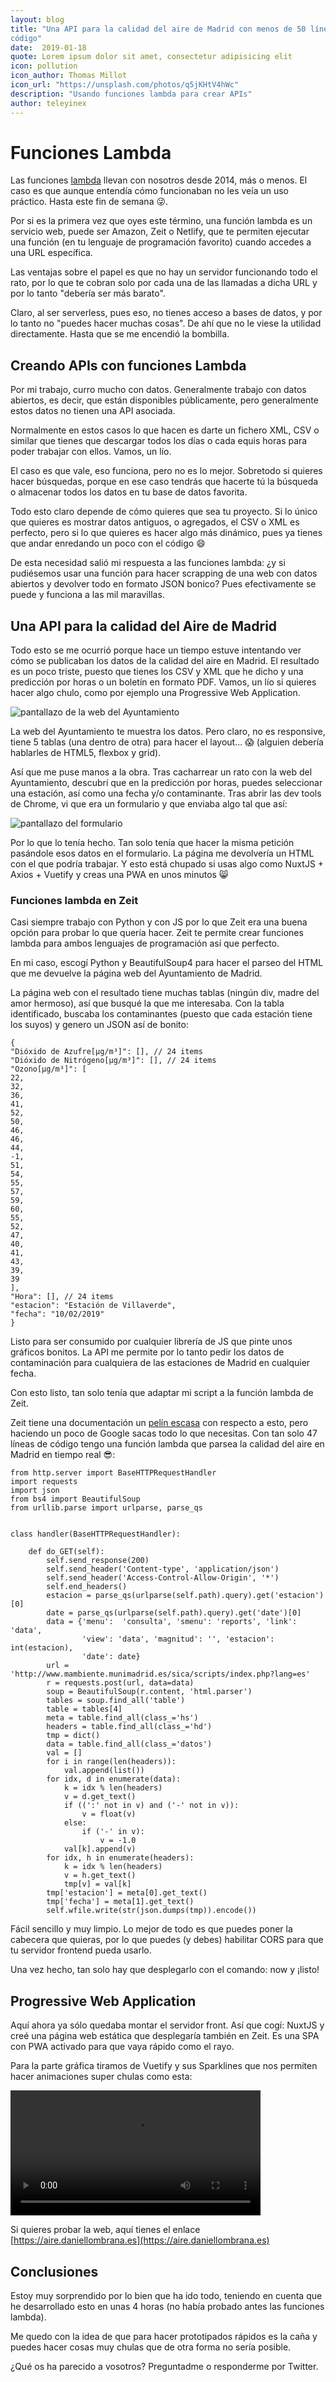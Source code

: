 ```yaml
---
layout: blog
title: "Una API para la calidad del aire de Madrid con menos de 50 líneas de
código"
date:  2019-01-18 
quote: Lorem ipsum dolor sit amet, consectetur adipisicing elit
icon: pollution
icon_author: Thomas Millot
icon_url: "https://unsplash.com/photos/q5jKHtV4hWc"
description: "Usando funciones lambda para crear APIs"
author: teleyinex
---
```


# Funciones Lambda

Las funciones [lambda](https://en.wikipedia.org/wiki/AWS_Lambda) llevan con nosotros desde 2014, más o menos. El caso es que
aunque entendía cómo funcionaban no les veía un uso práctico. Hasta este fin de
semana :stuck_out_tongue_winking_eye:.

Por si es la primera vez que oyes este término, una función lambda es un
servicio web, puede ser Amazon, Zeit o Netlify, que te permiten ejecutar una
función (en tu lenguaje de programación favorito) cuando accedes a una URL
específica.

Las ventajas sobre el papel es que no hay un servidor funcionando todo el rato,
por lo que te cobran solo por cada una de las llamadas a dicha URL y por lo
tanto "debería ser más barato".

Claro, al ser serverless, pues eso, no tienes acceso a bases de datos, y por lo
tanto no "puedes hacer muchas cosas". De ahí que no le viese la utilidad
directamente. Hasta que se me encendió la bombilla.

## Creando APIs con funciones Lambda

Por mi trabajo, curro mucho con datos. Generalmente trabajo con datos abiertos,
es decir, que están disponibles públicamente, pero generalmente estos datos no
tienen una API asociada.

Normalmente en estos casos lo que hacen es darte un fichero XML, CSV o similar
que tienes que descargar todos los días o cada equis horas para poder trabajar
con ellos. Vamos, un lío.

El caso es que vale, eso funciona, pero no es lo mejor. Sobretodo si quieres
hacer búsquedas, porque en ese caso tendrás que hacerte tú la búsqueda o
almacenar todos los datos en tu base de datos favorita.

Todo esto claro depende de cómo quieres que sea tu proyecto. Si lo único que
quieres es mostrar datos antiguos, o agregados, el CSV o XML es perfecto, pero
si lo que quieres es hacer algo más dinámico, pues ya tienes que andar enredando
un poco con el código :smile:

De esta necesidad salió mi respuesta a las funciones lambda: ¿y si pudiésemos
usar una función para hacer scrapping de una web con datos abiertos y devolver todo en formato JSON
bonico? Pues efectivamente se puede y funciona a las mil maravillas.

## Una API para la calidad del Aire de Madrid

Todo esto se me ocurrió porque hace un tiempo estuve intentando ver cómo se
publicaban los datos de la calidad del aire en Madrid. El resultado es un poco
triste, puesto que tienes los CSV y XML que he dicho y una predicción por horas
o un boletín en formato PDF. Vamos, un lío si quieres hacer algo chulo, como por
ejemplo una Progressive Web Application.

![pantallazo de la web del Ayuntamiento](/assets/img/blog/aire1.png)

La web del Ayuntamiento te muestra los datos. Pero claro, no es responsive,
tiene 5 tablas (una dentro de otra) para hacer el layout... :scream: (alguien
debería hablarles de HTML5, flexbox y grid).

Así que me puse manos a la obra. Tras cacharrear un rato con la web del
Ayuntamiento, descubrí que en la predicción por horas, puedes
seleccionar una estación, así como una fecha y/o contaminante. Tras abrir las dev tools de
Chrome, vi que era un formulario y que enviaba algo tal que así:

![pantallazo del formulario](/assets/img/blog/form.png)

Por lo que lo tenía hecho. Tan solo tenía que hacer la misma petición pasándole
esos datos en el formulario. La página me devolvería un HTML con el que podría
trabajar. Y esto está chupado si usas algo como NuxtJS + Axios + Vuetify y creas
una PWA en unos minutos :smile_cat:


### Funciones lambda en Zeit

Casi siempre trabajo con Python y con JS por lo que Zeit era una buena opción
para probar lo que quería hacer. Zeit te permite crear funciones lambda para
ambos lenguajes de programación así que perfecto.

En mi caso, escogí Python y BeautifulSoup4 para hacer el parseo del HTML que me
devuelve la página web del Ayuntamiento de Madrid.

La página web con el resultado tiene muchas tablas (ningún div, madre del amor
hermoso), así que busqué la que me interesaba. Con la tabla identificado,
buscaba los contaminantes (puesto que cada estación tiene los suyos) y genero un
JSON así de bonito:

```
{
"Dióxido de Azufre[µg/m³]": [], // 24 items
"Dióxido de Nitrógeno[µg/m³]": [], // 24 items
"Ozono[µg/m³]": [
22,
32,
36,
41,
52,
50,
46,
46,
44,
-1,
51,
54,
55,
57,
59,
60,
55,
52,
47,
40,
41,
43,
39,
39
],
"Hora": [], // 24 items
"estacion": "Estación de Villaverde",
"fecha": "10/02/2019"
}
```

Listo para ser consumido por cualquier librería de JS que pinte unos gráficos
bonitos. La API me permite por lo tanto pedir los datos de contaminación para
cualquiera de las estaciones de Madrid en cualquier fecha.

Con esto listo, tan solo tenía que adaptar mi script a la función lambda de
Zeit.

Zeit tiene una documentación un [pelín escasa](https://zeit.co/examples/python) con respecto a esto, pero haciendo
un poco de Google sacas todo lo que necesitas. Con tan solo 47 líneas de código
tengo una función lambda que parsea la calidad del aire en Madrid en tiempo
real :sunglasses::

```
from http.server import BaseHTTPRequestHandler
import requests
import json
from bs4 import BeautifulSoup
from urllib.parse import urlparse, parse_qs


class handler(BaseHTTPRequestHandler):

    def do_GET(self):
        self.send_response(200)
        self.send_header('Content-type', 'application/json')
        self.send_header('Access-Control-Allow-Origin', '*')
        self.end_headers()
        estacion = parse_qs(urlparse(self.path).query).get('estacion')[0]
        date = parse_qs(urlparse(self.path).query).get('date')[0]
        data = {'menu':  'consulta', 'smenu': 'reports', 'link': 'data',
                'view': 'data', 'magnitud': '', 'estacion': int(estacion),
                'date': date}
        url = 'http://www.mambiente.munimadrid.es/sica/scripts/index.php?lang=es'
        r = requests.post(url, data=data)
        soup = BeautifulSoup(r.content, 'html.parser')
        tables = soup.find_all('table')
        table = tables[4]
        meta = table.find_all(class_='hs')
        headers = table.find_all(class_='hd')
        tmp = dict()
        data = table.find_all(class_='datos')
        val = []
        for i in range(len(headers)):
            val.append(list())
        for idx, d in enumerate(data):
            k = idx % len(headers)
            v = d.get_text()
            if ((':' not in v) and ('-' not in v)):
                v = float(v)
            else:
                if ('-' in v):
                    v = -1.0
            val[k].append(v)
        for idx, h in enumerate(headers):
            k = idx % len(headers)
            v = h.get_text()
            tmp[v] = val[k]
        tmp['estacion'] = meta[0].get_text()
        tmp['fecha'] = meta[1].get_text()
        self.wfile.write(str(json.dumps(tmp)).encode())
```

Fácil sencillo y muy limpio. Lo mejor de todo es que puedes poner la cabecera
que quieras, por lo que puedes (y debes) habilitar CORS para que tu servidor
frontend pueda usarlo.

Una vez hecho, tan solo hay que desplegarlo con el comando: now y ¡listo!

## Progressive Web Application

Aquí ahora ya sólo quedaba montar el servidor front. Así que cogí: NuxtJS y creé
una página web estática que desplegaría también en Zeit. Es una SPA con PWA
activado para que vaya rápido como el rayo. 

Para la parte gráfica tiramos de Vuetify y sus Sparklines que nos permiten hacer
animaciones super chulas como esta:

<video width="400" controls>
  <source src="/vid/aire.mp4" type="video/mp4">
  Your browser does not support HTML5 video.
</video>

Si quieres probar la web, aquí tienes el enlace
[https://aire.daniellombrana.es](https://aire.daniellombrana.es)

## Conclusiones

Estoy muy sorprendido por lo bien que ha ido todo, teniendo en cuenta que he
desarrollado esto en unas 4 horas (no había probado antes las funciones lambda).

Me quedo con la idea de que para hacer prototipados rápidos es la caña y puedes
hacer cosas muy chulas que de otra forma no sería posible.

¿Qué os ha parecido a vosotros? Preguntadme o responderme por Twitter.

